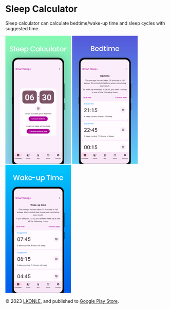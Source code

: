 # Sleep Calculator

Sleep calculator can calculate bedtime/wake-up time and sleep cycles with suggested time.

<p>
  <img src="screenshots/1.png" alt="sp1"  height="400px"/>
  <img src="screenshots/2.png" alt="sp2"  height="400px"/>
  <img src="screenshots/3.png" alt="sp3"  height="400px"/>
</p>

© 2023 [LKONLE](https://t.me/lkonle), and published to [Google Play Store](https://play.google.com/store/apps/details?id=com.lkonlesoft.smartsleep).
